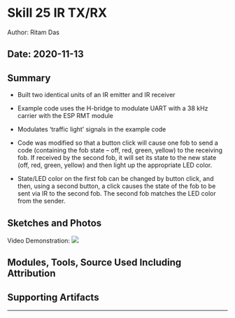 #  Skill 25 IR TX/RX

Author: Ritam Das

Date: 2020-11-13
-----

## Summary
- Built two identical units of an IR emitter and IR receiver

- Example code uses the H-bridge to modulate UART with a 38 kHz carrier with the ESP RMT module

- Modulates ‘traffic light’ signals in the example code

- Code was modified so that a button click will cause one fob to send a code (containing the fob state – off, red, green, yellow) to the receiving fob. If received by the second fob, it will set its state to the new state (off, red, green, yellow) and then light up the appropriate LED color.

- State/LED color on the first fob can be changed by button click, and then, using a second button, a click causes the state of the fob to be sent via IR to the second fob. The second fob matches the LED color from the sender.

## Sketches and Photos
Video Demonstration:
[![](http://img.youtube.com/vi/-9ljytvbf2Q/0.jpg)](http://www.youtube.com/watch?v=-9ljytvbf2Q "")

## Modules, Tools, Source Used Including Attribution


## Supporting Artifacts


-----
